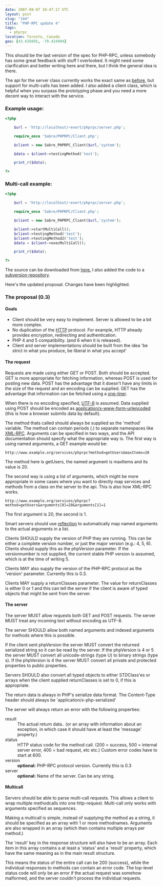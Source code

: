 ```yaml
---
date: 2007-08-07 10:47:17 UTC
layout: post
slug: "144"
title: "PHP-RPC update 4"
tags:
  - phprpc
location: Toronto, Canada
geo: [43.635695, -79.424994]
---
```

<p>This should be the last version of the spec for PHP-RPC, unless somebody has some great feedback with stuff I overlooked. It might need some clarification and better writing here and there, but I think the general idea is there.</p>

<p>The api for the server class currently works the exact same as <a href="http://evertpot.com/141">before</a>, but support for multi-calls has been added. I also added a client class, which is helpful when you surpass the prototyping phase and you need a more decent way to interact with the service.</p>

<h3>Example usage:</h3>

```php
<?php

    $url = 'http://localhost/~evert/phprpc/server.php';

    require_once 'Sabre/PHPRPC/Client.php';

    $client = new Sabre_PHPRPC_Client($url,'system');

    $data = $client->testingMethod('test');

    print_r($data);

?>
```

<h3>Multi-call example:</h3>

```php
<?php

    $url = 'http://localhost/~evert/phprpc/server.php';

    require_once 'Sabre/PHPRPC/Client.php';

    $client = new Sabre_PHPRPC_Client($url,'system');

    $client->startMultiCall();
    $client->testingMethod('test');
    $client->testingMethod2('test');
    $data = $client->execMultiCall();

    print_r($data);

?>
```

<p>The source can be downloaded from <a href="http://www.rooftopsolutions.nl/code/?a=d&p=PHPRPC" class="dead-link">here.</a> I also added the code to a <a href="http://svn.filemobile.com/phprpc/trunk/" class="dead-link">subversion repository</a>.</p>

<p>Here's the updated proposal. Changes have been highlighted.</p>

<h3>The proposal (0.3)</h3>

<h4>Goals</h4>
<ul>
  <li>Client should be very easy to implement. Server is allowed to be a bit more complex.</li>
  <li>No duplication of the <a href="http://www.w3.org/Protocols/rfc2616/rfc2616.html">HTTP</a> protocol. For example, HTTP already provides encryption, redirecting and authentication.</li>
  <li class="highlight">PHP 4 and 5 compatibility. (and 6 when it is released).</li>
  <li>Client and server implementations should be built from the idea 'be strict in what you produce, be liberal in what you accept'</li>
</ul>

<h4>The request</h4>

<p>Requests are made using either GET or POST. Both should be accepted. GET is more appropriate for fetching information, whereas POST is used for posting new data. POST has the advantage that it doesn't have any limits in the size of the request and an encoding can be supplied. GET has the advantage that information can be fetched using a <a href="http://www.php.net/file_get_contents">one-liner</a>.</p>

<p>When there is no encoding specified, <a href="http://en.wikipedia.org/wiki/UTF-8">UTF-8</a> is assumed. Data supplied using POST should be encoded as <a href="http://www.w3.org/TR/html4/interact/forms.html#h-17.13.4.1">application/x-www-form-urlencoded</a> (this is how a browser submits data by default).</p>

<p>The method thats called should always be supplied as the 'method' variable. The method can contain periods (.) to separate namespaces like <a href="http://www.xmlrpc.com/spec">XML-RPC</a>. Arguments can be specified in two ways, and the API documentation should specify what the appropriate way is. The first way is using named arguments, a GET example would be:</p>

```
http://www.example.org/services/phprpc?method=getUsers&maxItems=20
```

<p>The method here is getUsers, the named argument is maxItems and its value is 20.</p>

<p>The second way is using a list of arguments, which might be more appropriate in some cases where you want to directly map services and methods from a class on the server to the api. This is also how XML-RPC works.</p>

```
http://www.example.org/services/phprpc?method=getUsers&arguments[0]=20&arguments[1]=1
```

<p>The first argument is 20, the second is 1.</p>

<p>Smart servers should use <a href="http://ca.php.net/language.oop5.reflection">reflection</a> to automatically map named arguments to the actual arguments in a list.</p>

<p>Clients SHOULD supply the version of PHP they are running. This can be either a complete version number, or just the major version (e.g.: 4, 5, 6). Clients should supply this as the phpVersion parameter. If the versionnumber is not supplied, the current stable PHP version is assumed, which is at the time of writing 5.</p>

<p>Clients MAY also supply the version of the PHP-RPC protocol as the 'version' parameter. Currently this is <span class="highlight">0.3</span>.</p>

<p>Clients MAY supply a returnClasses parameter. The value for returnClasses is either 0 or 1 and this can tell the server if the client is aware of typed objects that might be sent from the server.</p>

<h4>The server</h4>

<p>The server MUST allow requests both GET and POST requests. The server MUST treat any incoming text without encoding as UTF-8.</p>

<p>The server SHOULD allow both named arguments and indexed arguments for methods where this is possible.</p> 

<p>If the client sent phpVersion the server MUST convert the returned serialized string so it can be read by the server. If the phpVersion is 4 or 5 the server MUST convert all unicode-strings (type U) to binary strings (type s). If the phpVersion is 4 the server MUST convert all private and protected properties to public properties.</p>

<p>Servers SHOULD also convert all typed objects to either STDClass'es or arrays when the client supplied returnClasses is set to 0, if this is appropriate.</p>

<p>The return data is always in PHP's serialize data format. The Content-Type header should always be 'application/x-php-serialized'</p>

<p>
The server will always return an error with the following properties:
</p>

<dl>
  <dt>result</dt>
  <dd>The actual return data.. (or an array with information about an exception, in which case it should have at least the 'message' property.)</dd>
  <dt>status</dt>
  <dd>HTTP status code for the method call. (200 = success, 500 = internal server error, 400 = bad request, etc etc.) Custom error codes have to start at 600.</dd>
  <dt>version</dt>
  <dd><strong>optional:</strong> PHP-RPC protocol version. Currently this is <span class="highlight">0.3</span></dd>
  <dt>server</dt>
  <dd><strong>optional:</strong> Name of the server. Can be any string.</dd>
</dl>

<div class="highlight">

<h4>Multicall</h4>

<p>Servers should be able to parse multi-call requests. This allows a client to wrap multiple methodcalls into one http-request. Multi-call only works with arguments specified as sequences.</p>

<p>Making a multicall is simple, instead of supplying the method as a string, it should be specified as an array with 1 or more methodnames. Arguments are also wrapped in an array (which then contains multiple arrays per method.)</p>

<p>The 'result' key in the response structure will also have to be an array. Each item in this array contains a at least a 'status' and a 'result' property, which have the same meaning as in the main result structure.</p>

<p>This means the status of the entire call can be 200 (success), while the individual responses to methods can contain an error code. The top-level status code will only be an error if the actual request was somehow malformed, and the server couldn't process the individual requests.</p>

</div>
